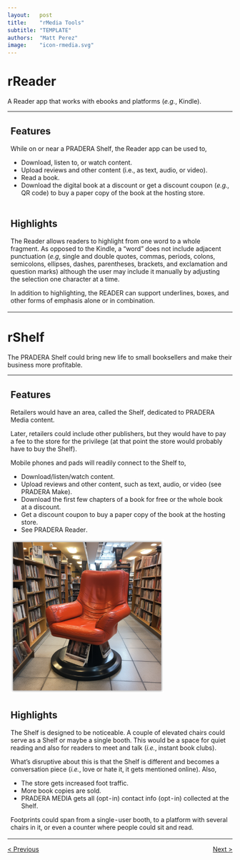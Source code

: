 ```yaml
---
layout:   post
title:    "rMedia Tools"
subtitle: "TEMPLATE"
authors:  "Matt Perez"
image:    "icon-rmedia.svg"
---
```


<div style="display: none;">
 <p>rMedia Tools.</p>
</div>

<h1>rReader</h1>
 <p>A Reader app that works with ebooks and platforms (<em>e.g.</em>, Kindle).</p>
  <div class='_center'>
   <table>
    <tr>
     <td>
      <h2>Features</h2>
       <p>While on or near a PRADERA Shelf, the Reader app can be used to,</p>
        <ul>
         <li>Download, listen to, or watch content.</li>
         <li>Upload reviews and other content (i.e., as text, audio, or video).</li>
         <li>Read a book.</li>
         <li>Download the digital book at a discount or get a discount coupon (<em>e.g.</em>, QR code) to buy a paper copy of the book at the hosting store.</li>
        </ul>
     </td>
    </tr>
    <tr>
     <td>
      <h2>Highlights</h2>
       <p>The Reader allows readers to highlight from one word to a whole fragment. As opposed to the Kindle, a &ldquo;word&rdquo; does not include adjacent punctuation (<em>e.g</em>, single and double quotes, commas, periods, colons, semicolons, ellipses, dashes, parentheses, brackets, and exclamation and question marks) although the user may include it manually by adjusting the selection one character at a time.</p>
       <p>In addition to highlighting, the READER can support underlines, boxes, and other forms of emphasis alone or in combination.</p>
     </td>
    </tr>
   </table>
  </div>

<h1>rShelf</h1>
 <p>The PRADERA Shelf could bring new life to small booksellers and make their business more profitable.</p>
  <div class='_center'>
   <table>
    <tr>
     <td>
      <h2>Features</h2>
       <p>Retailers would have an area, called the Shelf, dedicated to PRADERA Media content.</p>
       <p>Later, retailers could include other publishers, but they would have to pay a fee to the store for the privilege (at that point the store would probably have to buy the Shelf).</p>
       <p>Mobile phones and pads will readily connect to the Shelf to,</p>
        <ul>
         <li>Download/listen/watch content.</li>
         <li>Upload reviews and other content, such as text, audio, or video (see PRADERA Make).</li>
         <li>Download the first few chapters of a book for free or the whole book at a discount.</li>
         <li>Get a discount coupon to buy a paper copy of the book at the hosting store.</li>
         <li>See PRADERA Reader.</li>
        </ul>
       <div class='_center'> 
        <img
         src="/assets/img/pic-pradera-shelf.svg"
         alt="A nice, noticeable, and comfortable chair."
         width="70%">
       </div>
     </td>
    </tr>
    <tr>
     <td>
      <h2>Highlights</h2>
       <p>The Shelf is designed to be noticeable. A couple of elevated chairs could serve as a Shelf or maybe a single booth. This would be a space for quiet reading and also for readers to meet and talk (<em>i.e.</em>, instant book clubs). </p>
       <p>What’s disruptive about this is that the Shelf is different and becomes a conversation piece (<em>i.e.</em>, love or hate it, it gets mentioned online). Also,</p>
        <ul>
         <li>The store gets increased foot traffic.</li>
         <li>More book copies are sold.</li>
         <li>PRADERA MEDIA gets all (opt-in) contact info (opt-in) collected at the Shelf.</li>
        </ul>
       <p>Footprints could span from a single-user booth, to a platform with several chairs in it, or even a counter where people could sit and read.</p>
     </td>
    </tr>
   </table>
  </div>

<div class="_next">
 <span style="float:left; " ><a href="https://radicalcompanies.com/2022/04/01/rmedia">&lt; Previous</a></span>
 <span style="float:right; "><a href="https://radicalcompanies.com/2022/04/03/rlive">     Next &gt;</a></span>
</div>

